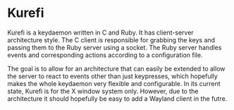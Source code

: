 # Kurefi
Kurefi is a keydaemon written in C and Ruby. It has client-server architecture style. The C client is responsible for grabbing the keys and passing them to the Ruby server using a socket. The Ruby server handles events and corresponding actions according to a configuration file.

The goal is to allow for an architecture that can easily be extended to allow the server to react to events other than just keypresses, which hopefully makes the whole keydaemon very flexible and configurable.
In its current state, Kurefi is for the X window system only. However, due to the architecture it should hopefully be easy to add a Wayland client in the futre.
